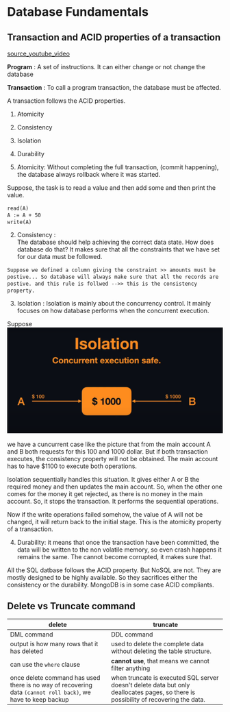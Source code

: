 # Database Fundamentals
## Transaction and ACID properties of a transaction
[source_youtube_video](https://www.youtube.com/watch?v=yaQ5YMWkxq4&ab_channel=theroadmap)


**Program** : A set of instructions. It can either change or not change the database

**Transaction** : To call a program transaction, the database must be affected.

A transaction follows the ACID properties.
1. Atomicity
2. Consistency
3. Isolation
4. Durability

1. Atomicity: Without completing the full transaction, (commit happening), the database always rollback where it was started.

Suppose, the task is to read a value and then add some and then print the value. 

```
read(A)
A := A + 50
write(A)
```

2. Consistency :  
The database should help achieving the correct data state.
How does database do that?
It makes sure that all the constraints that we have set for our data must be followed.
 
 
 ```
Suppose we defined a column giving the constraint >> amounts must be postive... So database will always make sure that all the records are postive. and this rule is follwed -->> this is the consistency property.
```

3. Isolation : Isolation is mainly about the concurrency control. It mainly focuses on how database performs when the concurrent execution. 

Suppose 
![pic](isolation_database.png)

we have a cuncurrent case like the picture that from the main account A and B both requests for this 100 and 1000 dollar. But if both transaction executes, the consistency property will not be obtained. The main account has to have $1100 to execute both operations.

Isolation sequentially handles this situation. It gives either A or B the required money and then updates the main account. So, when the other one comes for the money it get rejected, as there is no money in the main account. So, it stops the transaction.
It performs the sequential operations.

Now if the write operations failed somehow, the value of A will not be changed, it will return back to the initial stage. This is the atomicity property of a transaction.


4. Durability: it means that once the transaction have been committed, the data will be written to the non volatile memory, so even crash happens it remains the same. The cannot become corrupted, it makes sure that.



All the SQL datbase follows the ACID property. But NoSQL are not. They are mostly designed to be highly available. So they sacrifices either the consistency or the durability. MongoDB is in some case ACID compliants. 

## Delete vs Truncate command

| delete | truncate |
| --- | --- |
| DML command | DDL command |
| output is how many rows that it has deleted | used to delete the complete data without deleting the table structure.
| can use the `where` clause | **cannot use**, that means we cannot filter anything | 
| once delete command has used there is no way of recovering data `(cannot roll back)`, we have to keep backup | when truncate is executed SQL server doesn't delete data but only deallocates pages, so there is possibility of recovering the data.

